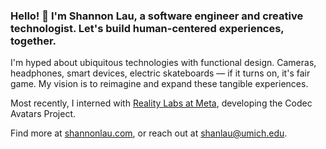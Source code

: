 ### Hello! 👋 I'm Shannon Lau, a software engineer and creative technologist. Let's build human-centered experiences, together.

I'm hyped about ubiquitous technologies with functional design. Cameras, headphones, smart devices, electric skateboards — if it turns on, it's fair game. My vision is to reimagine and expand these tangible experiences.

Most recently, I interned with [Reality Labs at Meta](https://tech.fb.com/codec-avatars-facebook-reality-labs/), developing the Codec Avatars Project.

Find more at [shannonlau.com](https://shannonlau.com), or reach out at shanlau@umich.edu.

<!--
**slau8/slau8** is a ✨ _special_ ✨ repository because its `README.md` (this file) appears on your GitHub profile.

Here are some ideas to get you started:

- 🔭 I’m currently working on ...
- 🌱 I’m currently learning ...
- 👯 I’m looking to collaborate on ...
- 🤔 I’m looking for help with ...
- 💬 Ask me about ...
- 📫 How to reach me: ...
- 😄 Pronouns: ...
- ⚡ Fun fact: ...
-->
